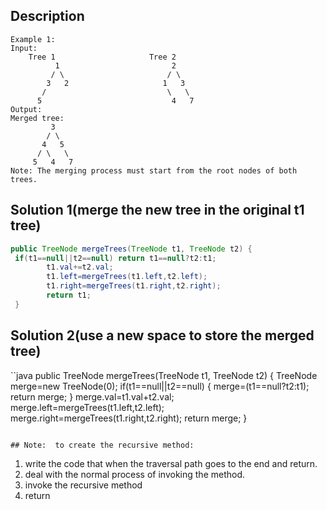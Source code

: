 ## Description
```
Example 1:
Input: 
	Tree 1                     Tree 2                  
          1                         2                             
         / \                       / \                            
        3   2                     1   3                        
       /                           \   \                      
      5                             4   7                  
Output: 
Merged tree:
	     3
	    / \
	   4   5
	  / \   \ 
	 5   4   7
Note: The merging process must start from the root nodes of both trees.
```

## Solution 1(merge the new tree in the original t1 tree)
```java
public TreeNode mergeTrees(TreeNode t1, TreeNode t2) {
 if(t1==null||t2==null) return t1==null?t2:t1;
        t1.val+=t2.val;
        t1.left=mergeTrees(t1.left,t2.left);
        t1.right=mergeTrees(t1.right,t2.right);
        return t1;
 }
```
## Solution 2(use a new space to store the merged tree)

``java
public TreeNode mergeTrees(TreeNode t1, TreeNode t2) {
TreeNode merge=new TreeNode(0);
        if(t1==null||t2==null) {
            merge=(t1==null?t2:t1);
            return merge;
        }
           merge.val=t1.val+t2.val;
           merge.left=mergeTrees(t1.left,t2.left);
           merge.right=mergeTrees(t1.right,t2.right);
           return merge;
}
```

## Note:  to create the recursive method:
```
1. write the code that when the traversal path goes to the end and return.
2. deal with the normal process of invoking the method.
3. invoke the recursive method 
4. return
